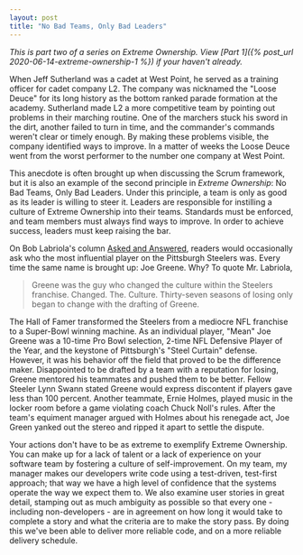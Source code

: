 ```yaml
---
layout: post
title: "No Bad Teams, Only Bad Leaders"
---
```


_This is part two of a series on Extreme Ownership. View [Part 1]({% post_url 2020-06-14-extreme-ownership-1 %}) if your haven't already._

When Jeff Sutherland was a cadet at West Point, he served as a training officer for cadet company L2. The company was nicknamed the "Loose Deuce" for its long history as the bottom ranked parade formation at the academy. Sutherland made L2 a more competitive team by pointing out problems in their marching routine. One of the marchers stuck his sword in the dirt, another failed to turn in time, and the commander's commands weren't clear or timely enough. By making these problems visible, the company identified ways to improve. In a matter of weeks the Loose Deuce went from the worst performer to the number one company at West Point.

This anecdote is often brought up when discussing the Scrum framework, but it is also an example of the second principle in _Extreme Ownership_: No Bad Teams, Only Bad Leaders. Under this principle, a team is only as good as its leader is willing to steer it. Leaders are responsible for instilling a culture of Extreme Ownership into their teams. Standards must be enforced, and team members must always find ways to improve. In order to achieve success, leaders must keep raising the bar.

On Bob Labriola's column [Asked and Answered](https://www.steelers.com/news/archive/asked-and-answered/), readers would occasionally ask who the most influential player on the Pittsburgh Steelers was. Every time the same name is brought up: Joe Greene. Why? To quote Mr. Labriola, 

> Greene was the guy who changed the culture within the Steelers franchise. Changed. The. Culture. Thirty-seven seasons of losing only began to change with the drafting of Greene.

The Hall of Famer transformed the Steelers from a mediocre NFL franchise to a Super-Bowl winning machine. As an individual player, "Mean" Joe Greene was a 10-time Pro Bowl selection, 2-time NFL Defensive Player of the Year, and the keystone of Pittsburgh's "Steel Curtain" defense. However, it was his behavior off the field that proved to be the difference maker. Disappointed to be drafted by a team with a reputation for losing, Greene mentored his teammates and pushed them to be better. Fellow Steeler Lynn Swann stated Greene would express discontent if players gave less than 100 percent. Another teammate, Ernie Holmes, played music in the locker room before a game violating coach Chuck Noll's rules. After the team's equiment manager argued with Holmes about his renegade act, Joe Green yanked out the stereo and ripped it apart to settle the dispute.

Your actions don't have to be as extreme to exemplify Extreme Ownership. You can make up for a lack of talent or a lack of experience on your software team by fostering a culture of self-improvement. On my team, my manager makes our developers write code using a test-driven, test-first approach; that way we have a high level of confidence that the systems operate the way we expect them to. We also examine user stories in great detail, stamping out as much ambiguity as possible so that every one - including non-developers - are in agreement on how long it would take to complete a story and what the criteria are to make the story pass. By doing this we've been able to deliver more reliable code, and on a more reliable delivery schedule.

